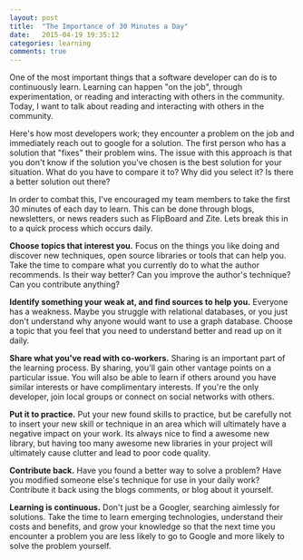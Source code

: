 ```yaml
---
layout: post
title:  "The Importance of 30 Minutes a Day"
date:   2015-04-19 19:35:12
categories: learning
comments: true
---
```


One of the most important things that a software developer can do is to continuously
learn. Learning can happen "on the job", through experimentation, or reading and
interacting with others in the community. Today, I want to talk about reading and
interacting with others in the community.

Here's how most developers work; they encounter a problem on the job and immediately
reach out to google for a solution. The first person who
has a solution that "fixes" their problem wins. The issue with this approach is
that you don't know if the solution you've chosen is the best solution for your situation.
What do you have to compare it to? Why did you select it? Is there a better
solution out there?

In order to combat this, I've encouraged my team members to take the first 30
minutes of each day to learn. This can be done through blogs, newsletters, or news
readers such as FlipBoard and Zite. Lets break this in to a quick process which
occurs daily.

**Choose topics that interest you.** Focus on the things you like doing and discover
new techniques, open source libraries or tools that can help you. Take the time to
compare what you currently do to what the author recommends. Is their way better?
Can you improve the author's technique? Can you contribute anything?

**Identify something your weak at, and find sources to help you.** Everyone has a
weakness. Maybe you struggle with relational databases, or you just don't understand
why anyone would want to use a graph database. Choose a topic that you feel that you
need to understand better and read up on it daily.

**Share what you've read with co-workers.** Sharing is an important part of the learning
process. By sharing, you'll gain other vantage points on a particular issue. You will
 also be able to learn if others around you have similar interests or have complimentary
 interests. If you're the only developer, join local groups or connect on social networks
 with others.

 **Put it to practice.** Put your new found skills to practice, but be carefully not to
insert your new skill or technique in an area which will ultimately have a negative
impact on your work. Its always nice to find a awesome new library, but having too
many awesome new libraries in your project will ultimately cause clutter and lead to
poor code quality.

**Contribute back.** Have you found a better way to solve a problem? Have you modified
someone else's technique for use in your daily work? Contribute it back using the
blogs comments, or blog about it yourself.

**Learning is continuous.** Don't just be a Googler, searching aimlessly for solutions.
Take the time to learn emerging technologies, understand their costs and benefits, and
grow your knowledge so that the next time you encounter a problem you are less likely to
go to Google and more likely to solve the problem yourself.

